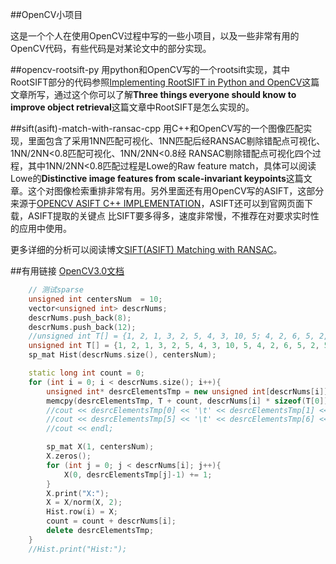 ##OpenCV小项目

这是一个个人在使用OpenCV过程中写的一些小项目，以及一些非常有用的OpenCV代码，有些代码是对某论文中的部分实现。

##opencv-rootsift-py
用python和OpenCV写的一个rootsift实现，其中RootSIFT部分的代码参照[Implementing RootSIFT in Python and OpenCV](https://www.pyimagesearch.com/2015/04/13/implementing-rootsift-in-python-and-opencv/)这篇文章所写，通过这个你可以了解**Three things everyone should know to improve object retrieval**这篇文章中RootSIFT是怎么实现的。

##sift(asift)-match-with-ransac-cpp
用C++和OpenCV写的一个图像匹配实现，里面包含了采用1NN匹配可视化、1NN匹配后经RANSAC剔除错配点可视化、1NN/2NN<0.8匹配可视化、1NN/2NN<0.8经
RANSAC剔除错配点可视化四个过程，其中1NN/2NN<0.8匹配过程是Lowe的Raw feature match，具体可以阅读Lowe的**Distinctive image features from scale-invariant keypoints**这篇文章。这个对图像检索重排非常有用。另外里面还有用OpenCV写的ASIFT，这部分来源于[OPENCV ASIFT C++ IMPLEMENTATION](http://www.mattsheckells.com/opencv-asift-c-implementation/)，ASIFT还可以到官网页面下载，ASIFT提取的关键点
比SIFT要多得多，速度非常慢，不推荐在对要求实时性的应用中使用。

更多详细的分析可以阅读博文[SIFT(ASIFT) Matching with RANSAC](http://yongyuan.name/blog/SIFT(ASIFT)-Matching-with-RANSAC.html)。

##有用链接
[OpenCV3.0文档](http://docs.opencv.org/master/index.html#gsc.tab=0)

```c++
	// 测试sparse
	unsigned int centersNum  = 10;
	vector<unsigned int> descrNums;
	descrNums.push_back(8);
	descrNums.push_back(12);
	//unsigned int T[] = {1, 2, 1, 3, 2, 5, 4, 3, 10, 5; 4, 2, 6, 5, 2, 5, 4, 6, 2, 4};
	unsigned int T[] = {1, 2, 1, 3, 2, 5, 4, 3, 10, 5, 4, 2, 6, 5, 2, 5, 4, 6, 2, 4};
	sp_mat Hist(descrNums.size(), centersNum);

	static long int count = 0;
	for (int i = 0; i < descrNums.size(); i++){
		unsigned int* desrcElementsTmp = new unsigned int[descrNums[i]];
		memcpy(desrcElementsTmp, T + count, descrNums[i] * sizeof(T[0]));
		//cout << desrcElementsTmp[0] << '\t' << desrcElementsTmp[1] << '\t' << desrcElementsTmp[2] << '\t' << desrcElementsTmp[3] << '\t' << desrcElementsTmp[4] << '\t' <<endl;
		//cout << desrcElementsTmp[5] << '\t' << desrcElementsTmp[6] << '\t' << desrcElementsTmp[7] << '\t' << desrcElementsTmp[8] << '\t' << desrcElementsTmp[9] << '\t' << desrcElementsTmp[10] << '\t' <<endl;
		//cout << endl;

		sp_mat X(1, centersNum);
		X.zeros();
		for (int j = 0; j < descrNums[i]; j++){
			X(0, desrcElementsTmp[j]-1) += 1;
		}
		X.print("X:");
		X = X/norm(X, 2);
		Hist.row(i) = X;
		count = count + descrNums[i];
		delete desrcElementsTmp;
	}
	//Hist.print("Hist:");
```
